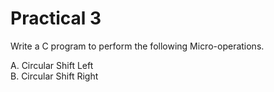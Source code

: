 # Practical 3

Write a C program to perform the following Micro-operations. 

A. Circular Shift Left  
B. Circular Shift Right
